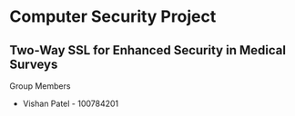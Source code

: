# Computer Security Project
## Two-Way SSL for Enhanced Security in Medical Surveys 

Group Members
- Vishan Patel - 100784201
